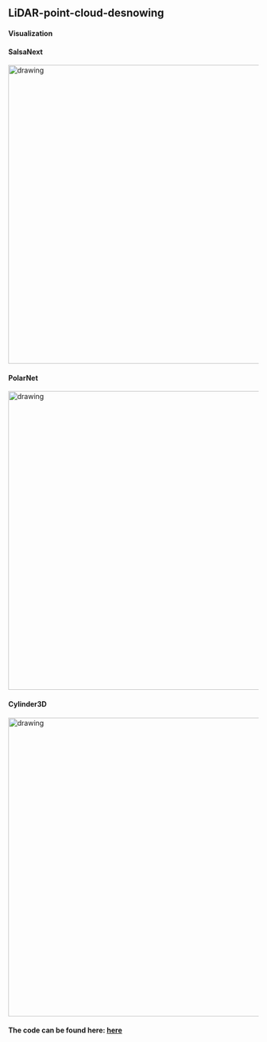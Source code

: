 ## LiDAR-point-cloud-desnowing


#### Visualization


#### SalsaNext
<img src="https://github.com/jabergius33/LiDAR-point-cloud/blob/main/gifs/With_%20FalsePositive/salsanext.gif" alt="drawing" width="600"/>


#### PolarNet

<img src="https://github.com/jabergius33/LiDAR-point-cloud/blob/main/gifs/With_%20FalsePositive/polarnet.gif" alt="drawing" width="600"/>


#### Cylinder3D
<img src="https://github.com/jabergius33/LiDAR-point-cloud/blob/main/gifs/With_%20FalsePositive/cylinder.gif" alt="drawing" width="600"/>


#### The code can be found here: [here](https://github.com/jabergius33/LiDAR-point-cloud/tree/main/Code)

